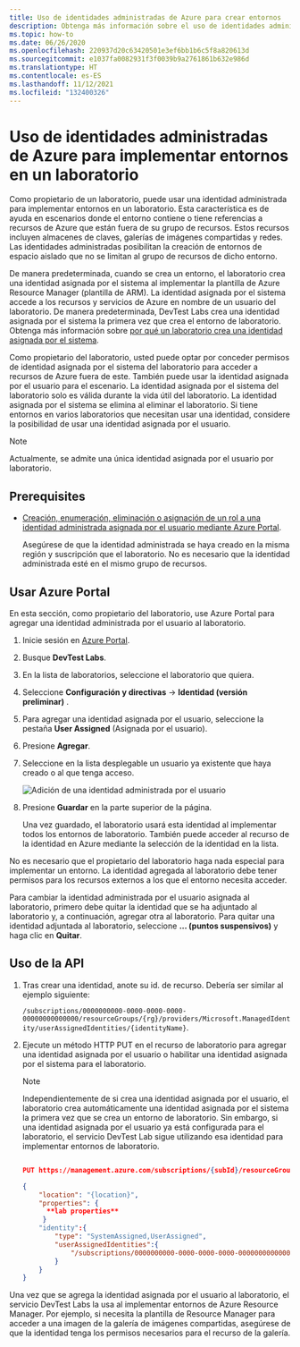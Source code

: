 ```yaml
---
title: Uso de identidades administradas de Azure para crear entornos
description: Obtenga más información sobre el uso de identidades administradas en Azure para implementar entornos en un laboratorio de Azure DevTest Labs.
ms.topic: how-to
ms.date: 06/26/2020
ms.openlocfilehash: 220937d20c63420501e3ef6bb1b6c5f8a820613d
ms.sourcegitcommit: e1037fa0082931f3f0039b9a2761861b632e986d
ms.translationtype: HT
ms.contentlocale: es-ES
ms.lasthandoff: 11/12/2021
ms.locfileid: "132400326"
---
```

# <a name="use-azure-managed-identities-to-deploy-environments-in-a-lab"></a>Uso de identidades administradas de Azure para implementar entornos en un laboratorio 

Como propietario de un laboratorio, puede usar una identidad administrada para implementar entornos en un laboratorio. Esta característica es de ayuda en escenarios donde el entorno contiene o tiene referencias a recursos de Azure que están fuera de su grupo de recursos. Estos recursos incluyen almacenes de claves, galerías de imágenes compartidas y redes. Las identidades administradas posibilitan la creación de entornos de espacio aislado que no se limitan al grupo de recursos de dicho entorno. 

De manera predeterminada, cuando se crea un entorno, el laboratorio crea una identidad asignada por el sistema al implementar la plantilla de Azure Resource Manager (plantilla de ARM). La identidad asignada por el sistema accede a los recursos y servicios de Azure en nombre de un usuario del laboratorio. De manera predeterminada, DevTest Labs crea una identidad asignada por el sistema la primera vez que crea el entorno de laboratorio. Obtenga más información sobre [por qué un laboratorio crea una identidad asignada por el sistema](configure-lab-identity.md#scenarios-for-using-labs-system-assigned-identity). 

Como propietario del laboratorio, usted puede optar por conceder permisos de identidad asignada por el sistema del laboratorio para acceder a recursos de Azure fuera de este. También puede usar la identidad asignada por el usuario para el escenario. La identidad asignada por el sistema del laboratorio solo es válida durante la vida útil del laboratorio. La identidad asignada por el sistema se elimina al eliminar el laboratorio. Si tiene entornos en varios laboratorios que necesitan usar una identidad, considere la posibilidad de usar una identidad asignada por el usuario.  

> [!NOTE]
> Actualmente, se admite una única identidad asignada por el usuario por laboratorio. 

## <a name="prerequisites"></a>Prerequisites

- [Creación, enumeración, eliminación o asignación de un rol a una identidad administrada asignada por el usuario mediante Azure Portal](../active-directory/managed-identities-azure-resources/how-to-manage-ua-identity-portal.md). 
    
    Asegúrese de que la identidad administrada se haya creado en la misma región y suscripción que el laboratorio. No es necesario que la identidad administrada esté en el mismo grupo de recursos.

## <a name="use-azure-portal"></a>Usar Azure Portal

En esta sección, como propietario del laboratorio, use Azure Portal para agregar una identidad administrada por el usuario al laboratorio. 

1. Inicie sesión en [Azure Portal](https://portal.azure.com).
1. Busque **DevTest Labs**.
1. En la lista de laboratorios, seleccione el laboratorio que quiera.
1. Seleccione **Configuración y directivas** -> **Identidad (versión preliminar)** . 
1. Para agregar una identidad asignada por el usuario, seleccione la pestaña **User Assigned** (Asignada por el usuario).
1. Presione **Agregar**.
1. Seleccione en la lista desplegable un usuario ya existente que haya creado o al que tenga acceso.
 
    ![Adición de una identidad administrada por el usuario](./media/use-managed-identities-environments/add-user-managed-identity.png)
1. Presione **Guardar** en la parte superior de la página.

    Una vez guardado, el laboratorio usará esta identidad al implementar todos los entornos de laboratorio. También puede acceder al recurso de la identidad en Azure mediante la selección de la identidad en la lista. 

No es necesario que el propietario del laboratorio haga nada especial para implementar un entorno. La identidad agregada al laboratorio debe tener permisos para los recursos externos a los que el entorno necesita acceder. 

Para cambiar la identidad administrada por el usuario asignada al laboratorio, primero debe quitar la identidad que se ha adjuntado al laboratorio y, a continuación, agregar otra al laboratorio. Para quitar una identidad adjuntada al laboratorio, seleccione **... (puntos suspensivos)** y haga clic en **Quitar**. 

## <a name="use-api"></a>Uso de la API

1. Tras crear una identidad, anote su id. de recurso. Debería ser similar al ejemplo siguiente: 

    `/subscriptions/0000000000-0000-0000-0000-00000000000000/resourceGroups/{rg}/providers/Microsoft.ManagedIdentity/userAssignedIdentities/{identityName}`.

1. Ejecute un método HTTP PUT en el recurso de laboratorio para agregar una identidad asignada por el usuario o habilitar una identidad asignada por el sistema para el laboratorio.

   > [!NOTE]
   > Independientemente de si crea una identidad asignada por el usuario, el laboratorio crea automáticamente una identidad asignada por el sistema la primera vez que se crea un entorno de laboratorio. Sin embargo, si una identidad asignada por el usuario ya está configurada para el laboratorio, el servicio DevTest Lab sigue utilizando esa identidad para implementar entornos de laboratorio. 
 
    ```json
    
    PUT https://management.azure.com/subscriptions/{subId}/resourceGroups/{rg}/providers/Microsoft.Devtestlab/labs/{labname}

    {
        "location": "{location}",
        "properties": {
          **lab properties**
         } 
        "identity":{
            "type": "SystemAssigned,UserAssigned",
            "userAssignedIdentities":{
                "/subscriptions/0000000000-0000-0000-0000-00000000000000/resourceGroups/{rg}/providers/Microsoft.ManagedIdentity/userAssignedIdentities/{identityName}":{}
            }
        } 
    }
    
    ```
 
Una vez que se agrega la identidad asignada por el usuario al laboratorio, el servicio DevTest Labs la usa al implementar entornos de Azure Resource Manager. Por ejemplo, si necesita la plantilla de Resource Manager para acceder a una imagen de la galería de imágenes compartidas, asegúrese de que la identidad tenga los permisos necesarios para el recurso de la galería. 
